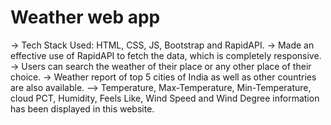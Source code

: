 # Weather web app
-> Tech Stack Used: HTML, CSS, JS, Bootstrap and RapidAPI.
-> Made an effective use of RapidAPI to fetch the data, which is completely responsive.
-> Users can search the weather of their place or any other place of their choice.
-> Weather report of top 5 cities of India as well as other countries are also available.
--> Temperature, Max-Temperature, Min-Temperature, cloud PCT, Humidity, Feels Like, Wind Speed and Wind Degree information has been displayed in this website.
